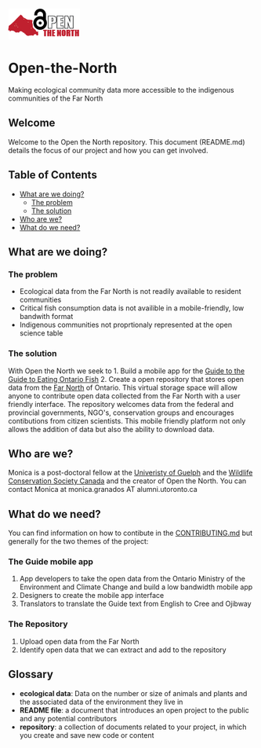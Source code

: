 ![alt text](https://github.com/Monsauce/Open-the-North/blob/master/OpenTheNorthLogo.png)

# Open-the-North
Making ecological community data more accessible to the indigenous communities of the Far North

## Welcome
Welcome to the Open the North repository. This document (README.md) details the focus of our project and how you can get involved. 
## Table of Contents
* [What are we doing?](#what-are-we-doing)
  * [The problem](#the-problem)
  * [The solution](#the-solution)
* [Who are we?](#who-are-we)
* [What do we need?](#what-do-we-need)


## What are we doing? 
### The problem
* Ecological data from the Far North is not readily available to resident communities
* Critical fish consumption data is not availible in a mobile-friendly, low bandwith format
* Indigenous communities not proprtionaly represented at the open science table 

### The solution 
With Open the North we seek to 1. Build a mobile app for the [Guide to the Guide to Eating Ontario Fish][link_Guide] 2. Create a open repository that stores open data from the [Far North][link_farnorth] of Ontario. This virtual storage space will allow anyone to contribute open data collected from the Far North with a user friendly interface. The repository welcomes data from the federal and provincial governments, NGO's, conservation groups and encourages contibutions from citizen scientists. This mobile friendly platform not only allows the addition of data but also the ability to download data. 

## Who are we?
Monica is a post-doctoral fellow at the [Univeristy of Guelph][link_Guelph] and the [Wildlife Conservation Society Canada][link_WCSC] and the creator of Open the North. You can contact Monica at monica.granados AT alumni.utoronto.ca

## What do we need?
You can find information on how to contibute in the [CONTRIBUTING.md][link_contributing] but generally for the two themes of the project:
### The Guide mobile app
1. App developers to take the open data from the Ontario Ministry of the Environment and Climate Change and build a low bandwidth mobile app
2. Designers to create the mobile app interface 
3. Translators to translate the Guide text from English to Cree and Ojibway

### The Repository 
1. Upload open data from the Far North 
2. Identify open data that we can extract and add to the repository 

## Glossary
* **ecological data**: Data on the number or size of animals and plants and the associated data of the environment they live in 
* **README file**: a document that introduces an open project to the public and any potential contributors
* **repository**: a collection of documents related to your project, in which you create and save new code or content


[link_Guide]: https://www.ontario.ca/page/eating-ontario-fish-2017-18
[link_farnorth]: https://www.ontario.ca/rural-and-north/far-north-ontario
[link_Guelph]: https://www.uoguelph.ca/ib/
[link_WCSC]: https://www.wcscanada.org/
[link_contributing]: https://github.com/Monsauce/Open-the-North/blob/master/CONTRIBUTING.md
